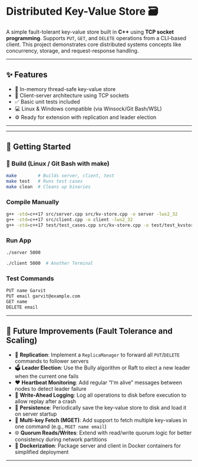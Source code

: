 # Distributed Key-Value Store 🗃️

A simple fault-tolerant key-value store built in **C++** using **TCP socket programming**. Supports `PUT`, `GET`, and `DELETE` operations from a CLI-based client. This project demonstrates core distributed systems concepts like concurrency, storage, and request-response handling.

---

## ✨ Features

- 🔐 In-memory thread-safe key-value store
- 📡 Client-server architecture using TCP sockets
- ✅ Basic unit tests included
- 💻 Linux & Windows compatible (via Winsock/Git Bash/WSL)
- ⚙️ Ready for extension with replication and leader election

---

---

## 🚀 Getting Started

### 🔧 Build (Linux / Git Bash with make)

```bash
make        # Builds server, client, test
make test   # Runs test cases
make clean  # Cleans up binaries

```
### Compile Manually 
```bash
g++ -std=c++17 src/server.cpp src/kv-store.cpp -o server -lws2_32
g++ -std=c++17 src/client.cpp -o client -lws2_32
g++ -std=c++17 test/test_cases.cpp src/kv-store.cpp -o test/test_kvstore -lws2_32

```
### Run App

```bash
./server 5000
```

```bash
./client 5000  # Another Terminal
```

### Test Commands
```bash
PUT name Garvit
PUT email garvit@example.com
GET name
DELETE email
```

---

## 🔮 Future Improvements (Fault Tolerance and Scaling)

- 🔁 **Replication**: Implement a `ReplicaManager` to forward all `PUT`/`DELETE` commands to follower servers
- 🗳️ **Leader Election**: Use the Bully algorithm or Raft to elect a new leader when the current one fails
- ❤️ **Heartbeat Monitoring**: Add regular “I'm alive” messages between nodes to detect leader failure
- 📜 **Write-Ahead Logging**: Log all operations to disk before execution to allow replay after a crash
- 💾 **Persistence**: Periodically save the key-value store to disk and load it on server startup
- 🔀 **Multi-key Fetch (MGET)**: Add support to fetch multiple key-values in one command (e.g., `MGET name email`)
- 🌐 **Quorum Reads/Writes**: Extend with read/write quorum logic for better consistency during network partitions
- 🔧 **Dockerization**: Package server and client in Docker containers for simplified deployment

---
